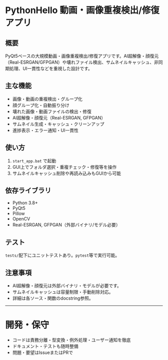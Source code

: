 # PythonHello 動画・画像重複検出/修復アプリ

## 概要
PyQt5ベースの大規模動画・画像重複検出/修復アプリです。AI超解像・顔復元（Real-ESRGAN/GFPGAN）や壊れファイル検出、サムネイルキャッシュ、非同期処理、UI一貫性などを重視した設計です。

## 主な機能
- 画像・動画の重複検出・グループ化
- 顔グループ化・自動振り分け
- 壊れた画像・動画ファイルの検出・修復
- AI超解像・顔復元（Real-ESRGAN, GFPGAN）
- サムネイル生成・キャッシュ・クリーンアップ
- 進捗表示・エラー通知・UI一貫性

## 使い方
1. `start_app.bat` で起動
2. GUI上でフォルダ選択・重複チェック・修復等を操作
3. サムネイルキャッシュ削除や再読み込みもGUIから可能

## 依存ライブラリ
- Python 3.8+
- PyQt5
- Pillow
- OpenCV
- Real-ESRGAN, GFPGAN（外部バイナリ/モデル必要）

## テスト
`tests/`配下にユニットテストあり。`pytest`等で実行可能。

## 注意事項
- AI超解像・顔復元は外部バイナリ・モデルが必要です。
- サムネイルキャッシュは容量制限・手動削除対応。
- 詳細は各ソース・関数のdocstring参照。

---

# 開発・保守
- コードは責務分離・型変換・例外処理・ユーザー通知を徹底
- ドキュメント・テストも随時整備
- 問題・要望はIssueまたはPRで
